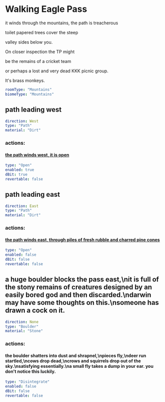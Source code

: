 # Walking Eagle Pass

it winds through the mountains, the path is treacherous

toilet papered trees cover the steep

valley sides below you.

On closer inspection the TP might

be the remains of a cricket team

or perhaps a lost and very dead KKK picnic group.

It's brass monkeys.

```yaml
roomType: "Mountains"
biomeType: "Mountains"
```

## path leading west

```yaml
direction: West
type: "Path"
material: "Dirt"
```

### actions:

#### [the path winds west, it is open](bensons-plain.md)

```yaml
type: "Open"
enabled: true
dBit: true
revertable: false
```
## path leading east

```yaml
direction: East
type: "Path"
material: "Dirt"
```

### actions:

#### [the path winds east, through piles of fresh rubble and charred pine cones](the-alley-off-main-street.md)

```yaml
type: "Open"
enabled: false
dBit: false
revertable: false
```

## a huge boulder blocks the pass east,\nit is full of the stony remains of creatures designed by an easily bored god and then discarded.\ndarwin may have some thoughts on this.\nsomeone has drawn a cock on it.

```yaml
direction: None
type: "Boulder"
material: "Stone"
```

### actions:
#### the boulder shatters into dust and shrapnel,\npieces fly,\ndeer run startled,\ncows drop dead,\ncrows and squirrels drop out of the sky.\nsatisfying essentially.\na small fly takes a dump in your ear. you don't notice this luckily.

```yaml
type: "Disintegrate"
enabled: false
dBit: false
revertable: false
```

